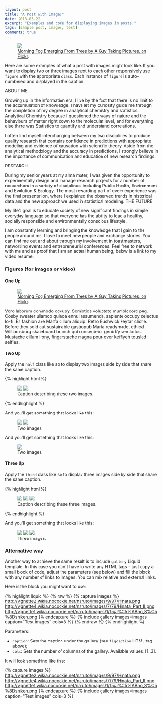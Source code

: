 ```yaml
---
layout: post
title: "A Post with Images"
date: 2013-05-22
excerpt: "Examples and code for displaying images in posts."
tags: [sample post, images, test]
comments: true
---
```


<figure>
	<a href="http://farm9.staticflickr.com/8426/7758832526_cc8f681e48_b.jpg"><img src="http://farm9.staticflickr.com/8426/7758832526_cc8f681e48_c.jpg"></a>
	<figcaption><a href="http://www.flickr.com/photos/80901381@N04/7758832526/" title="Morning Fog Emerging From Trees by A Guy Taking Pictures, on Flickr">Morning Fog Emerging From Trees by A Guy Taking Pictures, on Flickr</a>.</figcaption>
</figure>

Here are some examples of what a post with images might look like. If you want to display two or three images next to each other responsively use `figure` with the appropriate `class`. Each instance of `figure` is auto-numbered and displayed in the caption.

ABOUT ME 

Growing up in the information era, I live by the fact that there is no limit to the accumulation of knowledge. I have let my curiosity guide me through the completion of my degree in analytical chemistry and statistics. Analytical Chemistry because I questioned the ways of nature and the behaviours of matter right down to the molecular level, and for everything else there was Statistics to quantify and understand correlations.

I often find myself interchanging between my two disciplines to produce quality research that contains confidence in predictions with appropriate modeling and evidence of causation with scientific theory. Aside from the analytical methodology and the accuracy in predictions, I strongly believe in the importance of communication and education of new research findings.

RESEARCH

During my senior years at my alma mater, I was given the opportunity to experimentally design and manage research projects for a number of researchers in a variety of disciplines, including Public Health, Environment and Evolution & Ecology. The most rewarding part of every experience was the final presentation, where I explained the observed trends in historical data and the new approach we used in statistical modeling. 
THE FUTURE

My life’s goal is to educate society of new significant findings in simple everyday language so that everyone has the ability to lead a healthy, socially responsible and environmentally conscious lifestyle.

I am constantly learning and bringing the knowledge that I gain to the people around me. I love to meet new people and exchange stories. You can find me out and about through my involvement in toastmasters, networking events and entrepreneurial conferences. Feel free to network with me and as proof that I am an actual human being, below is a link to my video resume.


### Figures (for images or video)

#### One Up

<figure>
	<a href="http://farm9.staticflickr.com/8426/7758832526_cc8f681e48_b.jpg"><img src="http://farm9.staticflickr.com/8426/7758832526_cc8f681e48_c.jpg"></a>
	<figcaption><a href="http://www.flickr.com/photos/80901381@N04/7758832526/" title="Morning Fog Emerging From Trees by A Guy Taking Pictures, on Flickr">Morning Fog Emerging From Trees by A Guy Taking Pictures, on Flickr</a>.</figcaption>
</figure>

Vero laborum commodo occupy. Semiotics voluptate mumblecore pug. Cosby sweater ullamco quinoa ennui assumenda, sapiente occupy delectus lo-fi. Ea fashion axe Marfa cillum aliquip. Retro Bushwick keytar cliche. Before they sold out sustainable gastropub Marfa readymade, ethical Williamsburg skateboard brunch qui consectetur gentrify semiotics. Mustache cillum irony, fingerstache magna pour-over keffiyeh tousled selfies.

#### Two Up

Apply the `half` class like so to display two images side by side that share the same caption.

{% highlight html %}
<figure class="half">
    <a href="/images/image-filename-1-large.jpg"><img src="/images/image-filename-1.jpg"></a>
    <a href="/images/image-filename-2-large.jpg"><img src="/images/image-filename-2.jpg"></a>
    <figcaption>Caption describing these two images.</figcaption>
</figure>
{% endhighlight %}

And you'll get something that looks like this:

<figure class="half">
	<a href="http://placehold.it/1200x600.JPG"><img src="http://placehold.it/600x300.jpg"></a>
	<a href="http://placehold.it/1200x600.jpeg"><img src="http://placehold.it/600x300.jpg"></a>
	<figcaption>Two images.</figcaption>
</figure>

And you'll get something that looks like this:

<figure class="half">
	<a href="http://placehold.it/1200x600.jpeg"><img src="http://placehold.it/600x300.jpg"></a>
	<figcaption>Two images.</figcaption>
</figure>



#### Three Up

Apply the `third` class like so to display three images side by side that share the same caption.

{% highlight html %}
<figure class="third">
	<img src="/images/image-filename-1.jpg">
	<img src="/images/image-filename-2.jpg">
	<img src="/images/image-filename-3.jpg">
	<figcaption>Caption describing these three images.</figcaption>
</figure>
{% endhighlight %}

And you'll get something that looks like this:

<figure class="third">
	<img src="http://placehold.it/600x300.jpg">
	<img src="http://placehold.it/600x300.jpg">
	<img src="http://placehold.it/600x300.jpg">
	<figcaption>Three images.</figcaption>
</figure>

### Alternative way

Another way to achieve the same result is to include `gallery` Liquid template. In this case you
don't have to write any HTML tags – just copy a small block of code, adjust the parameters (see below)
and fill the block with any number of links to images. You can mix relative and external links.

Here is the block you might want to use:

{% highlight liquid %}
{% raw %}
{% capture images %}
	http://vignette2.wikia.nocookie.net/naruto/images/9/97/Hinata.png
	http://vignette4.wikia.nocookie.net/naruto/images/7/79/Hinata_Part_II.png
	http://vignette1.wikia.nocookie.net/naruto/images/1/15/J%C5%ABho_S%C5%8Dshiken.png
{% endcapture %}
{% include gallery images=images caption="Test images" cols=3 %}
{% endraw %}
{% endhighlight %}

Parameters:

- `caption`: Sets the caption under the gallery (see `figcaption` HTML tag above);
- `cols`: Sets the number of columns of the gallery.
Available values: [1..3].

It will look something like this:

{% capture images %}
	http://vignette2.wikia.nocookie.net/naruto/images/9/97/Hinata.png
	http://vignette4.wikia.nocookie.net/naruto/images/7/79/Hinata_Part_II.png
	http://vignette1.wikia.nocookie.net/naruto/images/1/15/J%C5%ABho_S%C5%8Dshiken.png
{% endcapture %}
{% include gallery images=images caption="Test images" cols=3 %}

